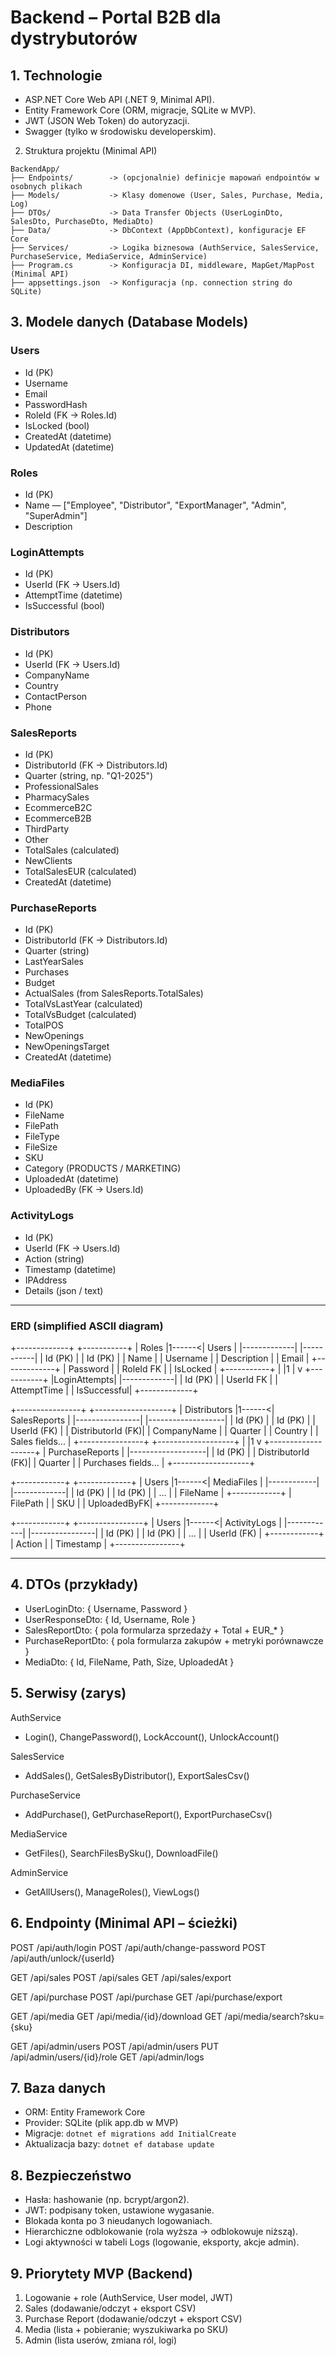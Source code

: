 # Backend – Portal B2B dla dystrybutorów

## 1. Technologie
- ASP.NET Core Web API (.NET 9, Minimal API).
- Entity Framework Core (ORM, migracje, SQLite w MVP).
- JWT (JSON Web Token) do autoryzacji.
- Swagger (tylko w środowisku developerskim).

2. Struktura projektu (Minimal API)

```text
BackendApp/
├── Endpoints/        -> (opcjonalnie) definicje mapowań endpointów w osobnych plikach
├── Models/           -> Klasy domenowe (User, Sales, Purchase, Media, Log)
├── DTOs/             -> Data Transfer Objects (UserLoginDto, SalesDto, PurchaseDto, MediaDto)
├── Data/             -> DbContext (AppDbContext), konfiguracje EF Core
├── Services/         -> Logika biznesowa (AuthService, SalesService, PurchaseService, MediaService, AdminService)
├── Program.cs        -> Konfiguracja DI, middleware, MapGet/MapPost (Minimal API)
├── appsettings.json  -> Konfiguracja (np. connection string do SQLite) 
```

## 3. Modele danych (Database Models)
### Users
- Id (PK)  
- Username  
- Email  
- PasswordHash  
- RoleId (FK → Roles.Id)  
- IsLocked (bool)  
- CreatedAt (datetime)  
- UpdatedAt (datetime)  

### Roles
- Id (PK)  
- Name — ["Employee", "Distributor", "ExportManager", "Admin", "SuperAdmin"]  
- Description  

### LoginAttempts
- Id (PK)  
- UserId (FK → Users.Id)  
- AttemptTime (datetime)  
- IsSuccessful (bool)  

### Distributors
- Id (PK)  
- UserId (FK → Users.Id)  
- CompanyName  
- Country  
- ContactPerson  
- Phone  

### SalesReports
- Id (PK)  
- DistributorId (FK → Distributors.Id)  
- Quarter (string, np. "Q1-2025")  
- ProfessionalSales  
- PharmacySales  
- EcommerceB2C  
- EcommerceB2B  
- ThirdParty  
- Other  
- TotalSales (calculated)  
- NewClients  
- TotalSalesEUR (calculated)  
- CreatedAt (datetime)  

### PurchaseReports
- Id (PK)  
- DistributorId (FK → Distributors.Id)  
- Quarter (string)  
- LastYearSales  
- Purchases  
- Budget  
- ActualSales (from SalesReports.TotalSales)  
- TotalVsLastYear (calculated)  
- TotalVsBudget (calculated)  
- TotalPOS  
- NewOpenings  
- NewOpeningsTarget  
- CreatedAt (datetime)  

### MediaFiles
- Id (PK)  
- FileName  
- FilePath  
- FileType  
- FileSize  
- SKU  
- Category (PRODUCTS / MARKETING)  
- UploadedAt (datetime)  
- UploadedBy (FK → Users.Id)  

### ActivityLogs
- Id (PK)  
- UserId (FK → Users.Id)  
- Action (string)  
- Timestamp (datetime)  
- IPAddress  
- Details (json / text)  

---

### ERD (simplified ASCII diagram)

+-------------+        +-----------+
|   Roles     |1------<|   Users   |
|-------------|        |-----------|
| Id (PK)     |        | Id (PK)   |
| Name        |        | Username  |
| Description |        | Email     |
+-------------+        | Password  |
                       | RoleId FK |
                       | IsLocked  |
                       +-----------+
                             |
                             |1
                             | 
                             v
                       +-----------+
                       |LoginAttempts|
                       |-------------|
                       | Id (PK)     |
                       | UserId FK   |
                       | AttemptTime |
                       | IsSuccessful|
                       +-------------+

+----------------+        +-------------------+
|  Distributors  |1------<|   SalesReports    |
|----------------|        |-------------------|
| Id (PK)        |        | Id (PK)           |
| UserId (FK)    |        | DistributorId (FK)|
| CompanyName    |        | Quarter           |
| Country        |        | Sales fields...   |
+----------------+        +-------------------+
       |
       |1
       v
+-------------------+
| PurchaseReports   |
|-------------------|
| Id (PK)           |
| DistributorId (FK)|
| Quarter           |
| Purchases fields… |
+-------------------+

+------------+        +-------------+
|   Users    |1------<| MediaFiles  |
|------------|        |-------------|
| Id (PK)    |        | Id (PK)     |
| ...        |        | FileName    |
+------------+        | FilePath    |
                      | SKU         |
                      | UploadedByFK|
                      +-------------+

+------------+        +----------------+
|   Users    |1------<|  ActivityLogs  |
|------------|        |----------------|
| Id (PK)    |        | Id (PK)        |
| ...        |        | UserId (FK)    |
+------------+        | Action         |
                      | Timestamp      |
                      +----------------+

---

## 4. DTOs (przykłady)
- UserLoginDto: { Username, Password }
- UserResponseDto: { Id, Username, Role }
- SalesReportDto: { pola formularza sprzedaży + Total + EUR_* }
- PurchaseReportDto: { pola formularza zakupów + metryki porównawcze }
- MediaDto: { Id, FileName, Path, Size, UploadedAt }

## 5. Serwisy (zarys)
AuthService
- Login(), ChangePassword(), LockAccount(), UnlockAccount()

SalesService
- AddSales(), GetSalesByDistributor(), ExportSalesCsv()

PurchaseService
- AddPurchase(), GetPurchaseReport(), ExportPurchaseCsv()

MediaService
- GetFiles(), SearchFilesBySku(), DownloadFile()

AdminService
- GetAllUsers(), ManageRoles(), ViewLogs()

## 6. Endpointy (Minimal API – ścieżki)
POST /api/auth/login
POST /api/auth/change-password
POST /api/auth/unlock/{userId}

GET  /api/sales
POST /api/sales
GET  /api/sales/export

GET  /api/purchase
POST /api/purchase
GET  /api/purchase/export

GET  /api/media
GET  /api/media/{id}/download
GET  /api/media/search?sku={sku}

GET  /api/admin/users
POST /api/admin/users
PUT  /api/admin/users/{id}/role
GET  /api/admin/logs

## 7. Baza danych
- ORM: Entity Framework Core
- Provider: SQLite (plik app.db w MVP)
- Migracje: `dotnet ef migrations add InitialCreate`
- Aktualizacja bazy: `dotnet ef database update`

## 8. Bezpieczeństwo
- Hasła: hashowanie (np. bcrypt/argon2).
- JWT: podpisany token, ustawione wygasanie.
- Blokada konta po 3 nieudanych logowaniach.
- Hierarchiczne odblokowanie (rola wyższa → odblokowuje niższą).
- Logi aktywności w tabeli Logs (logowanie, eksporty, akcje admin).

## 9. Priorytety MVP (Backend)
1) Logowanie + role (AuthService, User model, JWT)  
2) Sales (dodawanie/odczyt + eksport CSV)  
3) Purchase Report (dodawanie/odczyt + eksport CSV)  
4) Media (lista + pobieranie; wyszukiwarka po SKU)  
5) Admin (lista userów, zmiana ról, logi)


